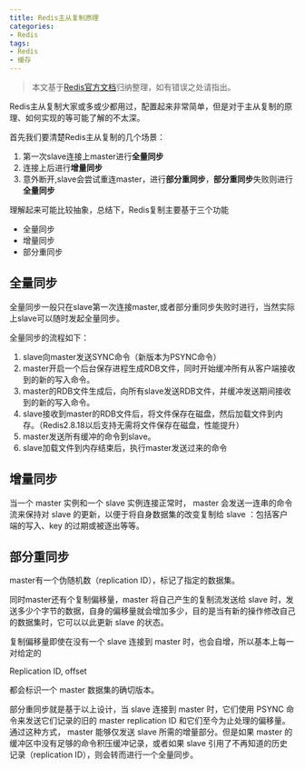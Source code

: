 ```yaml
---
title: Redis主从复制原理
categories:
- Redis
tags:
- Redis
- 缓存
---
```

> 本文基于[Redis官方文档](http://www.redis.cn/documentation.html)归纳整理，如有错误之处请指出。 

Redis主从复制大家或多或少都用过，配置起来非常简单，但是对于主从复制的原理、如何实现的等可能了解的不太深。

首先我们要清楚Redis主从复制的几个场景：

1. 第一次slave连接上master进行**全量同步**
2. 连接上后进行**增量同步**
3. 意外断开,slave会尝试重连master，进行**部分重同步**，**部分重同步**失败则进行**全量同步**  
<!-- more -->  

理解起来可能比较抽象，总结下，Redis复制主要基于三个功能  

- 全量同步
- 增量同步
- 部分重同步

## 全量同步

全量同步一般只在slave第一次连接master,或者部分重同步失败时进行，当然实际上slave可以随时发起全量同步。  

全量同步的流程如下：
1. slave向master发送SYNC命令（新版本为PSYNC命令）
2. master开启一个后台保存进程生成RDB文件，同时开始缓冲所有从客户端接收到的新的写入命令。
3. master的RDB文件生成后，向所有slave发送RDB文件，并缓冲发送期间接收到的新的写入命令。
4. slave接收到master的RDB文件后，将文件保存在磁盘，然后加载文件到内存。（Redis2.8.18以后支持无需将文件保存在磁盘，性能提升）
5. master发送所有缓冲的命令到slave。
6. slave加载文件到内存结束后，执行master发送过来的命令  
## 增量同步
当一个 master 实例和一个 slave 实例连接正常时， master 会发送一连串的命令流来保持对 slave 的更新，以便于将自身数据集的改变复制给 slave ：包括客户端的写入、key 的过期或被逐出等等。
## 部分重同步
master有一个伪随机数（replication ID），标记了指定的数据集。  
  
同时master还有个复制偏移量，master 将自己产生的复制流发送给 slave 时，发送多少个字节的数据，自身的偏移量就会增加多少，目的是当有新的操作修改自己的数据集时，它可以以此更新 slave 的状态。  
  
复制偏移量即使在没有一个 slave 连接到 master 时，也会自增，所以基本上每一对给定的  

Replication ID, offset  

都会标识一个 master 数据集的确切版本。

部分重同步就是基于以上设计，当 slave 连接到 master 时，它们使用 PSYNC 命令来发送它们记录的旧的 master replication ID 和它们至今为止处理的偏移量。通过这种方式， master 能够仅发送 slave 所需的增量部分。但是如果 master 的缓冲区中没有足够的命令积压缓冲记录，或者如果 slave 引用了不再知道的历史记录（replication ID），则会转而进行一个全量同步。

